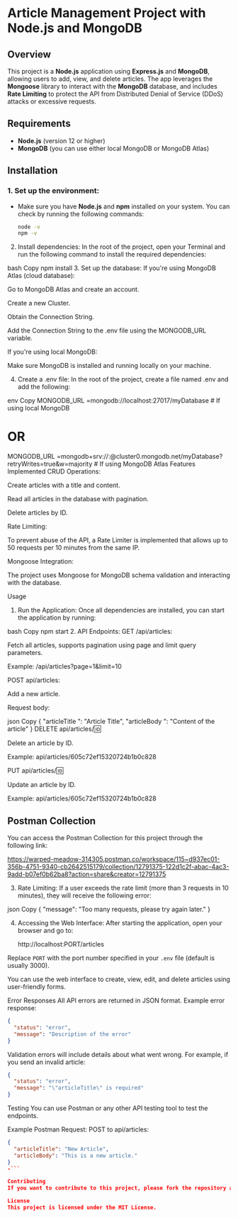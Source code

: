 
# Article Management Project with Node.js and MongoDB

## Overview
This project is a **Node.js** application using **Express.js** and **MongoDB**, allowing users to add, view, and delete articles. The app leverages the **Mongoose** library to interact with the **MongoDB** database, and includes **Rate Limiting** to protect the API from Distributed Denial of Service (DDoS) attacks or excessive requests.

## Requirements
- **Node.js** (version 12 or higher)
- **MongoDB** (you can use either local MongoDB or MongoDB Atlas)

## Installation

### 1. **Set up the environment:**
- Make sure you have **Node.js** and **npm** installed on your system. You can check by running the following commands:
  ```bash
  node -v
  npm -v
2. Install dependencies:
In the root of the project, open your Terminal and run the following command to install the required dependencies:

bash
Copy
npm install
3. Set up the database:
If you're using MongoDB Atlas (cloud database):

Go to MongoDB Atlas and create an account.

Create a new Cluster.

Obtain the Connection String.

Add the Connection String to the .env file using the MONGODB_URL   variable.

If you're using local MongoDB:

Make sure MongoDB is installed and running locally on your machine.

4. Create a .env file:
In the root of the project, create a file named .env and add the following:

env
Copy
MONGODB_URL =mongodb://localhost:27017/myDatabase   # If using local MongoDB
# OR
MONGODB_URL =mongodb+srv://<username>:<password>@cluster0.mongodb.net/myDatabase?retryWrites=true&w=majority  # If using MongoDB Atlas
Features Implemented
CRUD Operations:

Create articles with a title and content.

Read all articles in the database with pagination.

Delete articles by ID.

Rate Limiting:

To prevent abuse of the API, a Rate Limiter is implemented that allows up to 50 requests per 10 minutes from the same IP.

Mongoose Integration:

The project uses Mongoose for MongoDB schema validation and interacting with the database.

Usage
1. Run the Application:
Once all dependencies are installed, you can start the application by running:

bash
Copy
npm start
2. API Endpoints:
GET /api/articles:

Fetch all articles, supports pagination using page and limit query parameters.

Example: /api/articles?page=1&limit=10

POST api/articles:

Add a new article.

Request body:

json
Copy
{
  "articleTitle ": "Article Title",
  "articleBody ": "Content of the article"
}
DELETE api/articles/:id:

Delete an article by ID.

Example: api/articles/605c72ef15320724b1b0c828

PUT api/articles/:id:

Update an article by ID.

Example: api/articles/605c72ef15320724b1b0c828

## Postman Collection

You can access the Postman Collection for this project through the following link:

https://warped-meadow-314305.postman.co/workspace/115~d937ec01-356b-4751-9340-cb2642515179/collection/12791375-122d1c2f-abac-4ac3-9add-b07ef0b62ba8?action=share&creator=12791375

3. Rate Limiting:
If a user exceeds the rate limit (more than 3 requests in 10 minutes), they will receive the following error:

json
Copy
{
  "message": "Too many requests, please try again later."
}

4. Accessing the Web Interface:
After starting the application, open your browser and go to:

    http://localhost:PORT/articles

Replace `PORT` with the port number specified in your `.env` file (default is usually 3000).

You can use the web interface to create, view, edit, and delete articles using user-friendly forms.

Error Responses
All API errors are returned in JSON format. Example error response:

```json
{
  "status": "error",
  "message": "Description of the error"
}
```

Validation errors will include details about what went wrong. For example, if you send an invalid article:

```json
{
  "status": "error",
  "message": "\"articleTitle\" is required"
}
```

Testing
You can use Postman or any other API testing tool to test the endpoints.

Example Postman Request:
POST to api/articles:

```json
{
  "articleTitle": "New Article",
  "articleBody": "This is a new article."
}
-```

Contributing
If you want to contribute to this project, please fork the repository and submit a pull request.

License
This project is licensed under the MIT License.


